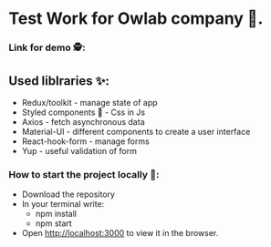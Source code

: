 # Test Work for Owlab company 👾.

### Link for demo 🕵:

## Used liblraries ✨:

- Redux/toolkit - manage state of app
- Styled components 💅 - Css in Js
- Axios - fetch asynchronous data
- Material-UI - different components to create a user interface
- React-hook-form - manage forms
- Yup - useful validation of form

### How to start the project locally 👻:

- Download the repository
- In your terminal write:
  - npm install
  - npm start
- Open [http://localhost:3000](http://localhost:3000) to view it in the browser.
